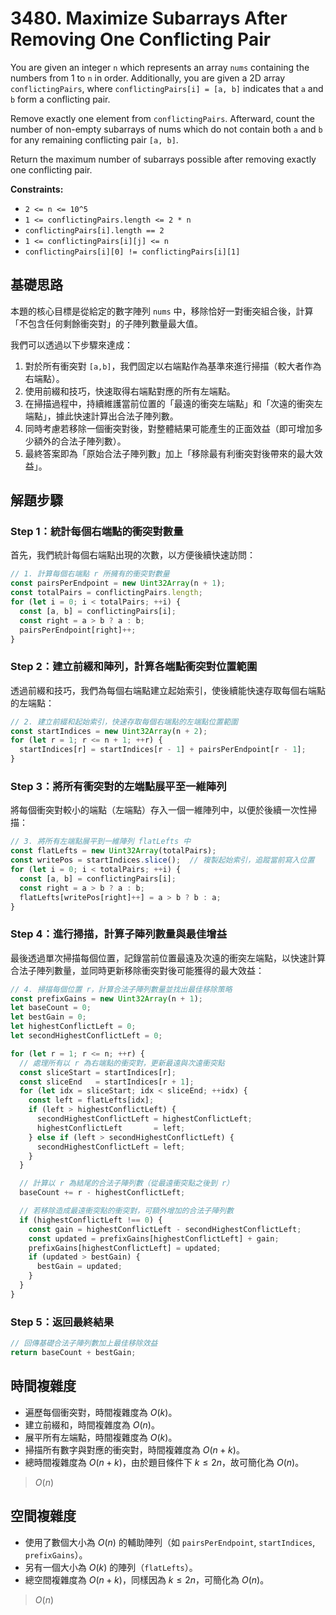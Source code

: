 # 3480. Maximize Subarrays After Removing One Conflicting Pair

You are given an integer `n` which represents an array `nums` containing the numbers from 1 to `n` in order. 
Additionally, you are given a 2D array `conflictingPairs`, where `conflictingPairs[i] = [a, b]` indicates that `a` and `b` form a conflicting pair.

Remove exactly one element from `conflictingPairs`. 
Afterward, count the number of non-empty subarrays of nums which do not contain both `a` and `b` for any remaining conflicting pair `[a, b]`.

Return the maximum number of subarrays possible after removing exactly one conflicting pair.

**Constraints:**

- `2 <= n <= 10^5`
- `1 <= conflictingPairs.length <= 2 * n`
- `conflictingPairs[i].length == 2`
- `1 <= conflictingPairs[i][j] <= n`
- `conflictingPairs[i][0] != conflictingPairs[i][1]`

## 基礎思路

本題的核心目標是從給定的數字陣列 `nums` 中，移除恰好一對衝突組合後，計算「不包含任何剩餘衝突對」的子陣列數量最大值。

我們可以透過以下步驟來達成：

1. 對於所有衝突對 `[a,b]`，我們固定以右端點作為基準來進行掃描（較大者作為右端點）。
2. 使用前綴和技巧，快速取得右端點對應的所有左端點。
3. 在掃描過程中，持續維護當前位置的「最遠的衝突左端點」和「次遠的衝突左端點」，據此快速計算出合法子陣列數。
4. 同時考慮若移除一個衝突對後，對整體結果可能產生的正面效益（即可增加多少額外的合法子陣列數）。
5. 最終答案即為「原始合法子陣列數」加上「移除最有利衝突對後帶來的最大效益」。

## 解題步驟

### Step 1：統計每個右端點的衝突對數量

首先，我們統計每個右端點出現的次數，以方便後續快速訪問：

```typescript
// 1. 計算每個右端點 r 所擁有的衝突對數量
const pairsPerEndpoint = new Uint32Array(n + 1);
const totalPairs = conflictingPairs.length;
for (let i = 0; i < totalPairs; ++i) {
  const [a, b] = conflictingPairs[i];
  const right = a > b ? a : b;
  pairsPerEndpoint[right]++;
}
```

### Step 2：建立前綴和陣列，計算各端點衝突對位置範圍

透過前綴和技巧，我們為每個右端點建立起始索引，使後續能快速存取每個右端點的左端點：

```typescript
// 2. 建立前綴和起始索引，快速存取每個右端點的左端點位置範圍
const startIndices = new Uint32Array(n + 2);
for (let r = 1; r <= n + 1; ++r) {
  startIndices[r] = startIndices[r - 1] + pairsPerEndpoint[r - 1];
}
```

### Step 3：將所有衝突對的左端點展平至一維陣列

將每個衝突對較小的端點（左端點）存入一個一維陣列中，以便於後續一次性掃描：

```typescript
// 3. 將所有左端點展平到一維陣列 flatLefts 中
const flatLefts = new Uint32Array(totalPairs);
const writePos = startIndices.slice();  // 複製起始索引，追蹤當前寫入位置
for (let i = 0; i < totalPairs; ++i) {
  const [a, b] = conflictingPairs[i];
  const right = a > b ? a : b;
  flatLefts[writePos[right]++] = a > b ? b : a;
}
```

### Step 4：進行掃描，計算子陣列數量與最佳增益

最後透過單次掃描每個位置，記錄當前位置最遠及次遠的衝突左端點，以快速計算合法子陣列數量，並同時更新移除衝突對後可能獲得的最大效益：

```typescript
// 4. 掃描每個位置 r，計算合法子陣列數量並找出最佳移除策略
const prefixGains = new Uint32Array(n + 1);
let baseCount = 0;
let bestGain = 0;
let highestConflictLeft = 0;
let secondHighestConflictLeft = 0;

for (let r = 1; r <= n; ++r) {
  // 處理所有以 r 為右端點的衝突對，更新最遠與次遠衝突點
  const sliceStart = startIndices[r];
  const sliceEnd   = startIndices[r + 1];
  for (let idx = sliceStart; idx < sliceEnd; ++idx) {
    const left = flatLefts[idx];
    if (left > highestConflictLeft) {
      secondHighestConflictLeft = highestConflictLeft;
      highestConflictLeft       = left;
    } else if (left > secondHighestConflictLeft) {
      secondHighestConflictLeft = left;
    }
  }

  // 計算以 r 為結尾的合法子陣列數（從最遠衝突點之後到 r）
  baseCount += r - highestConflictLeft;

  // 若移除造成最遠衝突點的衝突對，可額外增加的合法子陣列數
  if (highestConflictLeft !== 0) {
    const gain = highestConflictLeft - secondHighestConflictLeft;
    const updated = prefixGains[highestConflictLeft] + gain;
    prefixGains[highestConflictLeft] = updated;
    if (updated > bestGain) {
      bestGain = updated;
    }
  }
}
```

### Step 5：返回最終結果

```typescript
// 回傳基礎合法子陣列數加上最佳移除效益
return baseCount + bestGain;
```

## 時間複雜度

- 遍歷每個衝突對，時間複雜度為 $O(k)$。
- 建立前綴和，時間複雜度為 $O(n)$。
- 展平所有左端點，時間複雜度為 $O(k)$。
- 掃描所有數字與對應的衝突對，時間複雜度為 $O(n + k)$。
- 總時間複雜度為 $O(n + k)$，由於題目條件下 $k \le 2n$，故可簡化為 $O(n)$。

> $O(n)$

## 空間複雜度

- 使用了數個大小為 $O(n)$ 的輔助陣列（如 `pairsPerEndpoint`, `startIndices`, `prefixGains`）。
- 另有一個大小為 $O(k)$ 的陣列（`flatLefts`）。
- 總空間複雜度為 $O(n + k)$，同樣因為 $k \le 2n$，可簡化為 $O(n)$。

> $O(n)$
